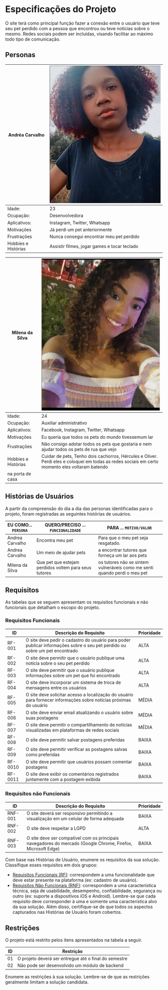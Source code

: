 # Especificações do Projeto


O site terá como principal função fazer a conexão entre o usuário que teve seu pet perdido com a pessoa que encontrou ou teve notícias sobre o mesmo. Redes sociais podem ser incluídas, visando facilitar ao máximo todo tipo de comunicação.

## Personas

|Andréa Carvalho| ![Persona 1](img/Persona1.jpg) |
|-----------------------|-|
|Idade:|23|
|Ocupação:|  Desenvolvedora |
|Aplicativos:| Instagram, Twitter, Whatsapp|
|Motivações | Já perdi um pet anteriormente |
|Frustrações | Nunca consegui encontrar meu pet perdido |
|Hobbies e Histórias | Assistir filmes, jogar games e tocar teclado |


|Milena da Silva| ![Persona 1](img/Persona2.jpg)  |
|-----------------------|-|
|Idade:|24|
|Ocupação:|  Auxiliar administrativo |
|Aplicativos:| Facebook, Instagram, Twitter, Whatsapp|
|Motivações | Eu queria que todos os pets do mundo tivessemum lar |
|Frustrações | Não consigo adotar todos os pets que gostaria e nem ajudar todos os pets de rua que vejo |
|Hobbies e Histórias | Cuidar de pets, Tenho dois cachorros, Hércules e Oliver. Perdi eles e coloquei em todas as redes sociais em certo momento eles voltaram batendo
na porta de casa |


## Histórias de Usuários

A partir da compreensão do dia a dia das personas identificadas para o projeto, foram registradas as seguintes histórias de usuários.

|EU COMO... `PERSONA`| QUERO/PRECISO ... `FUNCIONALIDADE` |PARA ... `MOTIVO/VALOR`                 |
|--------------------|------------------------------------|----------------------------------------|
|Andrea Carvalho     | Encontra meu pet                   | Para que o meu pet seja resgatado.     |
|Andrea Carvalho     | Um meio de ajudar pets    | a encontrar tutores que forneça um lar aos pets |
|Milena da Silva     | Que pet que estejam perdidos voltem para seus tutores | os tutores não se sintem vulneráveis como me senti quando perdi o meu pet |




## Requisitos

As tabelas que se seguem apresentam os requisitos funcionais e não funcionais que detalham o escopo do projeto.

### Requisitos Funcionais

|ID    | Descrição do Requisito  | Prioridade |
|------|-----------------------------------------|----|
|RF-001| O site deve pedir o cadastro do usuário para poder publicar informações sobre o seu pet perdido ou sobre um pet encontrado | ALTA | 
|RF-002| O site deve permitir que o usuário publique uma notícia sobre o seu pet perdido | ALTA |
|RF-003| O site deve permitir que o usuário publique informações sobre um pet que foi encontrado | ALTA |
|RF-004| O site deve incorporar um sistema de troca de mensagens entre os usuários | ALTA |
|RF-005| O site deve solicitar acesso a localização do usuário para fornecer informações sobre notícias próximas do usuário | MÉDIA |
|RF-006| O site deve enviar email atualizando o usuário sobre suas postagens | MÉDIA |
|RF-007| O site deve permitir o compartilhamento de notícias visualizadas em plataformas de redes sociais | MÉDIA |
|RF-008| O site deve permitir salvar postagens preferidas | BAIXA |
|RF-009| O site deve permitir verificar as postagens salvas como preferidas | BAIXA |
|RF-0010| O site deve permitir que usuários possam comentar postagens | BAIXA |
|RF-0011| O site deve exibir os comentários registrados juntamente com a postagem exibida | BAIXA |


### Requisitos não Funcionais

|ID     | Descrição do Requisito  |Prioridade |
|-------|-------------------------|----|
|RNF-001| O site deverá ser responsivo permitindo a visualização em um celular de forma adequada |  BAIXA | 
|RNF-002| O site deve respeitar a LGPD |  ALTA | 
|RNF-003| O site deve ser compatível com os principais navegadores do mercado (Google Chrome, Firefox, Microsoft Edge) |  BAIXA | 


Com base nas Histórias de Usuário, enumere os requisitos da sua solução. Classifique esses requisitos em dois grupos:

- [Requisitos Funcionais
 (RF)](https://pt.wikipedia.org/wiki/Requisito_funcional):
 correspondem a uma funcionalidade que deve estar presente na
  plataforma (ex: cadastro de usuário).
- [Requisitos Não Funcionais
  (RNF)](https://pt.wikipedia.org/wiki/Requisito_n%C3%A3o_funcional):
  correspondem a uma característica técnica, seja de usabilidade,
  desempenho, confiabilidade, segurança ou outro (ex: suporte a
  dispositivos iOS e Android).
Lembre-se que cada requisito deve corresponder à uma e somente uma
característica alvo da sua solução. Além disso, certifique-se de que
todos os aspectos capturados nas Histórias de Usuário foram cobertos.

## Restrições

O projeto está restrito pelos itens apresentados na tabela a seguir.

|ID| Restrição                                             |
|--|-------------------------------------------------------|
|01| O projeto deverá ser entregue até o final do semestre |
|02| Não pode ser desenvolvido um módulo de backend        |


Enumere as restrições à sua solução. Lembre-se de que as restrições geralmente limitam a solução candidata.
